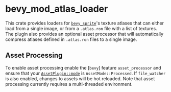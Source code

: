 # bevy_mod_atlas_loader

This crate provides loaders for [`bevy_sprite`]'s texture atlases that can either load from a single image, or from a `.atlas.ron` file with a list of textures. The plugin also provides an optional asset processor that will automatically compress atlases defined in `.atlas.ron` files to a single image.

## Asset Processing

To enable asset processing enable the [`bevy`] feature `asset_processor` and ensure that your [`AssetPlugin::mode`] is `AssetMode::Processed`. If `file_watcher` is also enabled, changes to assets will be hot reloaded. Note that asset processing currently requires a multi-threaded environment.

[`bevy_sprite`]: bevy::sprite
[`AssetPlugin::mode`]: bevy::asset::AssetPlugin::mode
